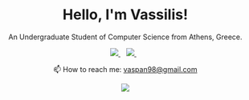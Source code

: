 <h1 align='center'>
  Hello, I'm Vassilis!
</h1>

<p align='center'>
  An Undergraduate Student of Computer Science from Athens, Greece.
</p>

<p align='center'>
  <a href="https://www.linkedin.com/in/vaspan98/">
    <img src="https://img.shields.io/badge/linkedin-%230077B5.svg?&style=for-the-badge&logo=linkedin&logoColor=white" />
  </a>&nbsp;&nbsp;
  <a href="https://instagram.com/vaspan98">
    <img src="https://img.shields.io/badge/instagram-%23E4405F.svg?&style=for-the-badge&logo=instagram&logoColor=white" />        
  </a>&nbsp;&nbsp;
</p>

<p align='center'>
  📫 How to reach me: <a href='mailto:vaspan98@gmail.com'>vaspan98@gmail.com</a>
</p>

<p align='center'>
  <img align="center" src="https://github-readme-stats.vercel.app/api/top-langs/?username=vaspan98&layout=compact&theme=material-palenight" />
</p>

